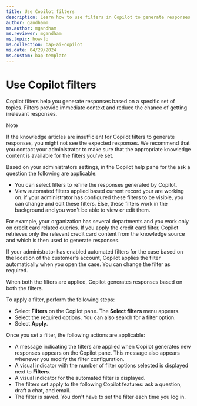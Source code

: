 ```yaml
---
title: Use Copilot filters
description: Learn how to use filters in Copilot to generate responses.
author: gandhamm
ms.author: mgandham
ms.reviewer: mgandham
ms.topic: how-to 
ms.collection: bap-ai-copilot
ms.date: 04/29/2024
ms.custom: bap-template 
---
```


# Use Copilot filters

Copilot filters help you generate responses based on a specific set of topics. Filters provide immediate context and reduce the chance of getting irrelevant responses.

 > [!NOTE]
> If the knowledge articles are insufficient for Copilot filters to generate responses, you might not see the expected responses. We recommend that you contact your administrator to make sure that the appropriate knowledge content is available for the filters you've set. 
 
Based on your administrators settings, in the Copilot help pane for the ask a question the following are applicable:

 - You can select filters to refine the responses generated by Copilot.
 - View automated filters applied based current record your are working on. if your administrator has configured these filters to be visible, you can change and edit these filters. Else, these filters work in the background and you won't be able to view or edit them.

For example, your organization has several departments and you work only on credit card related queries. If you apply the credit card filter, Copilot retrieves only the relevant credit card content from the knowledge source and which is then used to generate responses. 

If your administrator has enabled automated filters for the case based on the location of the customer's account, Copilot applies the filter automatically when you open the case. You can change the filter as required.

When both the filters are applied, Copilot generates responses based on both the filters.

To apply a filter, perform the following steps:

- Select **Filters** on the Copilot pane. The **Select filters** menu appears.
- Select the required options. You can also search for a filter option.
- Select **Apply**.

Once you set a filter, the following actions are applicable:
- A message indicating the filters are applied when Copilot generates new responses appears on the Copilot pane. This message also appears whenever you modify the filter configuration.
- A visual indicator with the number of filter options selected is displayed next to **Filters**.
- A visual indicator for the automated filter is displayed.
- The filters set apply to the following Copilot features: ask a question, draft a chat, and email.
- The filter is saved. You don't have to set the filter each time you log in. 




